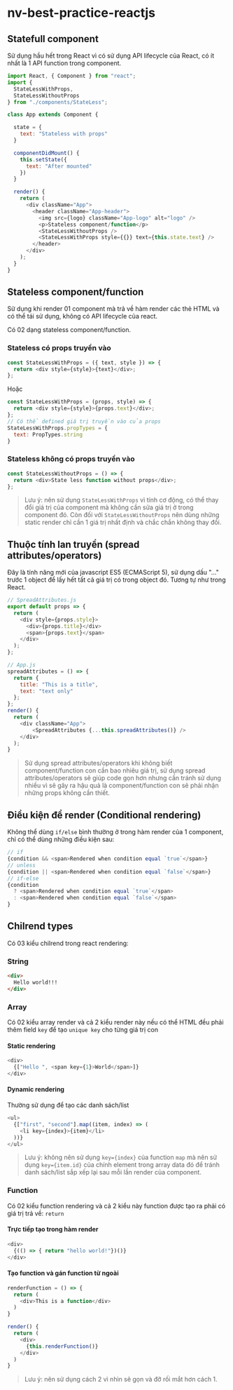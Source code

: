 # nv-best-practice-reactjs

## Statefull component
Sử dụng hầu hết trong React vì có sử dụng API lifecycle của React, có ít nhất là 1 API function trong component.
```js
import React, { Component } from "react";
import {
  StateLessWithProps,
  StateLessWithoutProps
} from "./components/StateLess";

class App extends Component {

  state = {
    text: "Stateless with props"
  }

  componentDidMount() {
    this.setState({
      text: "After mounted"
    })
  }

  render() {
    return (
      <div className="App">
        <header className="App-header">
          <img src={logo} className="App-logo" alt="logo" />
          <p>Stateless component/function</p>
          <StateLessWithoutProps />
          <StateLessWithProps style={{}} text={this.state.text} />
        </header>
      </div>
    );
  }
}
```

## Stateless component/function
Sử dụng khi render 01 component mà trả về hàm render các thẻ HTML và có thể tái sử dụng, không có API lifecycle của react.

Có 02 dạng stateless component/function.

### Stateless có props truyền vào
```js
const StateLessWithProps = ({ text, style }) => {
  return <div style={style}>{text}</div>;
};
```
Hoặc
```js
const StateLessWithProps = (props, style) => {
  return <div style={style}>{props.text}</div>;
};
// Có thể defined giá trị truyền vào của props
StateLessWithProps.propTypes = {
  text: PropTypes.string
}
```
### Stateless không có props truyền vào
```js
const StateLessWithoutProps = () => {
  return <div>State less function without props</div>;
};
```
> Lưu ý: nên sử dụng `StateLessWithProps` vì tính cơ động, có thể thay đổi giá trị của component mà không cần sửa giá trị ở trong component đó. Còn đối với `StateLessWithoutProps` nên dùng những static render chỉ cần 1 giá trị nhất định và chắc chắn không thay đổi.
## Thuộc tính lan truyền (spread attributes/operators)
Đây là tính năng mới của javascript ES5 (ECMAScript 5), sử dụng dấu "..." trước 1 object để lấy hết tất cả giá trị có trong object đó. Tương tự như trong React.
```js
// SpreadAttributes.js
export default props => {
  return (
    <div style={props.style}>
      <div>{props.title}</div>
      <span>{props.text}</span>
    </div>
  );
};

// App.js
spreadAttributes = () => {
  return {
    title: "This is a title",
    text: "text only"
  };
};
render() {
  return (
    <div className="App">
        <SpreadAttributes {...this.spreadAttributes()} />
    </div>
  );
}
```
> Sử dụng spread attributes/operators khi không biết component/function con cần bao nhiêu giá trị, sử dụng spread attributes/operators sẽ giúp code gọn hơn nhưng cần tránh sử dụng nhiều vì sẽ gây ra hậu quả là component/function con sẽ phải nhận những props không cần thiết.
## Điều kiện để render (Conditional rendering)
Không thể dùng `if/else` bình thường ở trong hàm render của 1 component, chỉ có thể dùng những điều kiện sau:
```js
// if
{condition && <span>Rendered when condition equal `true`</span>}
// unless
{condition || <span>Rendered when condition equal `false`</span>}
// if-else
{condition
  ? <span>Rendered when condition equal `true`</span>
  : <span>Rendered when condition equal `false`</span>
}
```
## Chilrend types
Có 03 kiểu chilrend trong react rendering:
### String
```html
<div>
  Hello world!!!
</div>
```
### Array
Có 02 kiểu array render và cả 2 kiểu render này nếu có thể HTML đều phải thêm field `key` để tạo `unique key` cho từng giá trị con 
#### Static rendering
```js
<div>
  {["Hello ", <span key={1}>World</span>]}
</div>
```
#### Dynamic rendering
Thường sử dụng để tạo các danh sách/list
```js
<ul>
  {["first", "second"].map((item, index) => (
    <li key={index}>{item}</li>
  ))}
</ul>
```
> Lưu ý: không nên sử dụng `key={index}` của function `map` mà nên sử dụng `key={item.id}` của chính element trong array data đó để tránh danh sách/list sắp xếp lại sau mỗi lần render của component.
### Function
Có 02 kiểu function rendering và cả 2 kiểu này function được tạo ra phải có giá trị trả về: `return`
#### Trực tiếp tạo trong hàm render
```js
<div>
  {(() => { return "hello world!"})()}
</div>
```
#### Tạo function và gán function từ ngoài
```js
renderFunction = () => {
  return (
    <div>This is a function</div>
  )
}

render() {
  return (
    <div>
      {this.renderFunction()}
    </div>
  )
}
```
> Lưu ý: nên sử dụng cách 2 vì nhìn sẽ gọn và đỡ rối mắt hơn cách 1.


